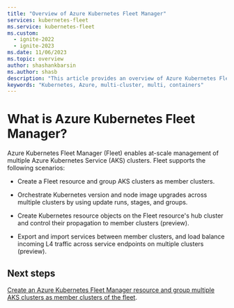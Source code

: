 ```yaml
---
title: "Overview of Azure Kubernetes Fleet Manager"
services: kubernetes-fleet
ms.service: kubernetes-fleet
ms.custom:
  - ignite-2022
  - ignite-2023
ms.date: 11/06/2023
ms.topic: overview
author: shashankbarsin
ms.author: shasb
description: "This article provides an overview of Azure Kubernetes Fleet Manager."
keywords: "Kubernetes, Azure, multi-cluster, multi, containers"
---
```


# What is Azure Kubernetes Fleet Manager?

Azure Kubernetes Fleet Manager (Fleet) enables at-scale management of multiple Azure Kubernetes Service (AKS) clusters. Fleet supports the following scenarios:

* Create a Fleet resource and group AKS clusters as member clusters.

* Orchestrate Kubernetes version and node image upgrades across multiple clusters by using update runs, stages, and groups.

* Create Kubernetes resource objects on the Fleet resource's hub cluster and control their propagation to member clusters (preview).

* Export and import services between member clusters, and load balance incoming L4 traffic across service endpoints on multiple clusters (preview).

## Next steps

[Create an Azure Kubernetes Fleet Manager resource and group multiple AKS clusters as member clusters of the fleet](./quickstart-create-fleet-and-members.md).
